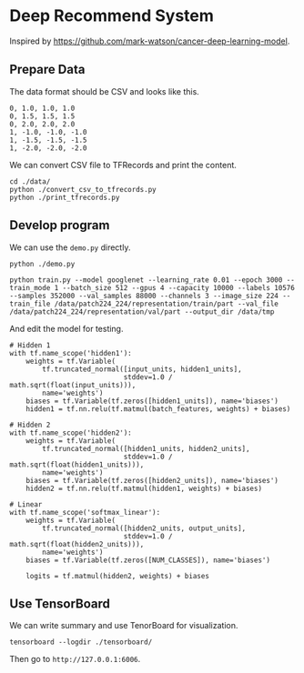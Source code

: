 
# Deep Recommend System

Inspired by <https://github.com/mark-watson/cancer-deep-learning-model>.

## Prepare Data

The data format should be CSV and looks like this.

```
0, 1.0, 1.0, 1.0
0, 1.5, 1.5, 1.5
0, 2.0, 2.0, 2.0
1, -1.0, -1.0, -1.0
1, -1.5, -1.5, -1.5
1, -2.0, -2.0, -2.0
```

We can convert CSV file to TFRecords and print the content.

```
cd ./data/
python ./convert_csv_to_tfrecords.py
python ./print_tfrecords.py
```

## Develop program

We can use the `demo.py` directly.

```
python ./demo.py

python train.py --model googlenet --learning_rate 0.01 --epoch 3000 --train_mode 1 --batch_size 512 --gpus 4 --capacity 10000 --labels 10576 --samples 352000 --val_samples 88000 --channels 3 --image_size 224 --train_file /data/patch224_224/representation/train/part --val_file /data/patch224_224/representation/val/part --output_dir /data/tmp
```

And edit the model for testing.

```
# Hidden 1
with tf.name_scope('hidden1'):
    weights = tf.Variable(
        tf.truncated_normal([input_units, hidden1_units],
                            stddev=1.0 / math.sqrt(float(input_units))),
        name='weights')
    biases = tf.Variable(tf.zeros([hidden1_units]), name='biases')
    hidden1 = tf.nn.relu(tf.matmul(batch_features, weights) + biases)

# Hidden 2
with tf.name_scope('hidden2'):
    weights = tf.Variable(
        tf.truncated_normal([hidden1_units, hidden2_units],
                            stddev=1.0 / math.sqrt(float(hidden1_units))),
        name='weights')
    biases = tf.Variable(tf.zeros([hidden2_units]), name='biases')
    hidden2 = tf.nn.relu(tf.matmul(hidden1, weights) + biases)

# Linear
with tf.name_scope('softmax_linear'):
    weights = tf.Variable(
        tf.truncated_normal([hidden2_units, output_units],
                            stddev=1.0 / math.sqrt(float(hidden2_units))),
        name='weights')
    biases = tf.Variable(tf.zeros([NUM_CLASSES]), name='biases')

    logits = tf.matmul(hidden2, weights) + biases
```

## Use  TensorBoard

We can write summary and use TenorBoard for visualization.

```
tensorboard --logdir ./tensorboard/
```

Then go to `http://127.0.0.1:6006`.
